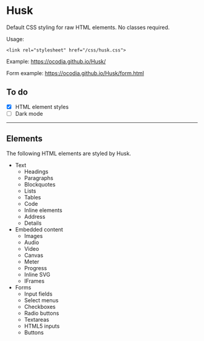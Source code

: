 # Husk

Default CSS styling for raw HTML elements. No classes required.

Usage:

```
<link rel="stylesheet" href="/css/husk.css">
```

Example: https://ocodia.github.io/Husk/

Form example: https://ocodia.github.io/Husk/form.html


## To do

- [x] HTML element styles 
- [ ] Dark mode
 
---

## Elements

The following HTML elements are styled by Husk. 

- Text
    - Headings
    - Paragraphs
    - Blockquotes
    - Lists
    - Tables
    - Code
    - Inline elements
    - Address
    - Details
- Embedded content
    - Images
    - Audio
    - Video
    - Canvas
    - Meter
    - Progress
    - Inline SVG
    - IFrames
- Forms
    - Input fields
    - Select menus
    - Checkboxes
    - Radio buttons
    - Textareas
    - HTML5 inputs
    - Buttons
